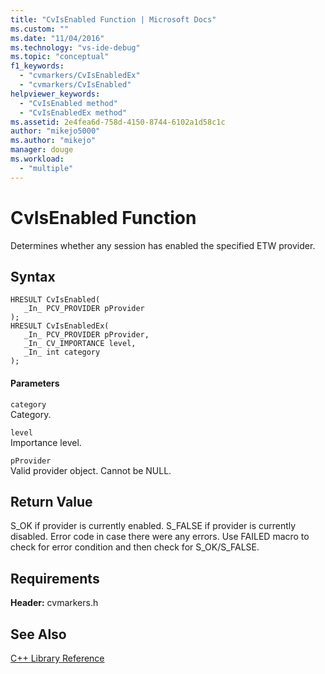 ```yaml
---
title: "CvIsEnabled Function | Microsoft Docs"
ms.custom: ""
ms.date: "11/04/2016"
ms.technology: "vs-ide-debug"
ms.topic: "conceptual"
f1_keywords: 
  - "cvmarkers/CvIsEnabledEx"
  - "cvmarkers/CvIsEnabled"
helpviewer_keywords: 
  - "CvIsEnabled method"
  - "CvIsEnabledEx method"
ms.assetid: 2e4fea6d-758d-4150-8744-6102a1d58c1c
author: "mikejo5000"
ms.author: "mikejo"
manager: douge
ms.workload: 
  - "multiple"
---
```

# CvIsEnabled Function
Determines whether any session has enabled the specified ETW provider.  
  
## Syntax  
  
```  
HRESULT CvIsEnabled(  
   _In_ PCV_PROVIDER pProvider  
);  
HRESULT CvIsEnabledEx(  
   _In_ PCV_PROVIDER pProvider,  
   _In_ CV_IMPORTANCE level,  
   _In_ int category  
);  
```  
  
#### Parameters  
 `category`  
 Category.  
  
 `level`  
 Importance level.  
  
 `pProvider`  
 Valid provider object. Cannot be NULL.  
  
## Return Value  
 S_OK if provider is currently enabled. S_FALSE if provider is currently disabled. Error code in case there were any errors. Use FAILED macro to check for error condition and then check for S_OK/S_FALSE.  
  
## Requirements  
 **Header:** cvmarkers.h  
  
## See Also  
 [C++ Library Reference](../profiling/cpp-library-reference.md)